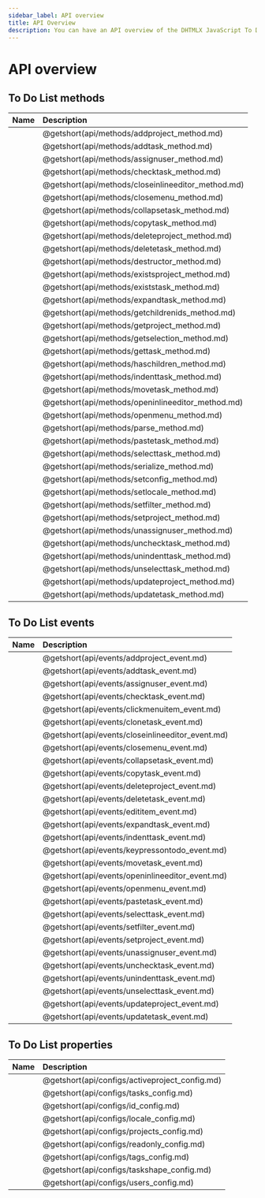 ```yaml
---
sidebar_label: API overview
title: API Overview
description: You can have an API overview of the DHTMLX JavaScript To Do List library. Browse developer guides and API reference, try out code examples and live demos, and download a free 30-day evaluation version of DHTMLX To Do List.
---
```


# API overview

## To Do List methods

| Name                                        | Description                                        |
| :------------------------------------------ | :------------------------------------------------- |
| [](api/methods/addproject_method.md)        | @getshort(api/methods/addproject_method.md)        |
| [](api/methods/addtask_method.md)           | @getshort(api/methods/addtask_method.md)           |
| [](api/methods/assignuser_method.md)        | @getshort(api/methods/assignuser_method.md)        |
| [](api/methods/checktask_method.md)         | @getshort(api/methods/checktask_method.md)         |
| [](api/methods/closeinlineeditor_method.md) | @getshort(api/methods/closeinlineeditor_method.md) |
| [](api/methods/closemenu_method.md)         | @getshort(api/methods/closemenu_method.md)         |
| [](api/methods/collapsetask_method.md)      | @getshort(api/methods/collapsetask_method.md)      |
| [](api/methods/copytask_method.md)          | @getshort(api/methods/copytask_method.md)          |
| [](api/methods/deleteproject_method.md)     | @getshort(api/methods/deleteproject_method.md)     |
| [](api/methods/deletetask_method.md)        | @getshort(api/methods/deletetask_method.md)        |
| [](api/methods/destructor_method.md)        | @getshort(api/methods/destructor_method.md)        |
| [](api/methods/existsproject_method.md)     | @getshort(api/methods/existsproject_method.md)     |
| [](api/methods/existstask_method.md)        | @getshort(api/methods/existstask_method.md)        |
| [](api/methods/expandtask_method.md)        | @getshort(api/methods/expandtask_method.md)        |
| [](api/methods/getchildrenids_method.md)    | @getshort(api/methods/getchildrenids_method.md)    |
| [](api/methods/getproject_method.md)        | @getshort(api/methods/getproject_method.md)        |
| [](api/methods/getselection_method.md)      | @getshort(api/methods/getselection_method.md)      |
| [](api/methods/gettask_method.md)           | @getshort(api/methods/gettask_method.md)           |
| [](api/methods/haschildren_method.md)       | @getshort(api/methods/haschildren_method.md)       |
| [](api/methods/indenttask_method.md)        | @getshort(api/methods/indenttask_method.md)        |
| [](api/methods/movetask_method.md)          | @getshort(api/methods/movetask_method.md)          |
| [](api/methods/openinlineeditor_method.md)  | @getshort(api/methods/openinlineeditor_method.md)  |
| [](api/methods/openmenu_method.md)          | @getshort(api/methods/openmenu_method.md)          |
| [](api/methods/parse_method.md)             | @getshort(api/methods/parse_method.md)             |
| [](api/methods/pastetask_method.md)         | @getshort(api/methods/pastetask_method.md)         |
| [](api/methods/selecttask_method.md)        | @getshort(api/methods/selecttask_method.md)        |
| [](api/methods/serialize_method.md)         | @getshort(api/methods/serialize_method.md)         |
| [](api/methods/setconfig_method.md)         | @getshort(api/methods/setconfig_method.md)         |
| [](api/methods/setlocale_method.md)         | @getshort(api/methods/setlocale_method.md)         |
| [](api/methods/setfilter_method.md)         | @getshort(api/methods/setfilter_method.md)         |
| [](api/methods/setproject_method.md)        | @getshort(api/methods/setproject_method.md)        |
| [](api/methods/unassignuser_method.md)      | @getshort(api/methods/unassignuser_method.md)      |
| [](api/methods/unchecktask_method.md)       | @getshort(api/methods/unchecktask_method.md)       |
| [](api/methods/unindenttask_method.md)      | @getshort(api/methods/unindenttask_method.md)      |
| [](api/methods/unselecttask_method.md)      | @getshort(api/methods/unselecttask_method.md)      |
| [](api/methods/updateproject_method.md)     | @getshort(api/methods/updateproject_method.md)     |
| [](api/methods/updatetask_method.md)        | @getshort(api/methods/updatetask_method.md)        |

## To Do List events

| Name                                      | Description                                      |
| :---------------------------------------- | :----------------------------------------------- |
| [](api/events/addproject_event.md)        | @getshort(api/events/addproject_event.md)        |
| [](api/events/addtask_event.md)           | @getshort(api/events/addtask_event.md)           |
| [](api/events/assignuser_event.md)        | @getshort(api/events/assignuser_event.md)        |
| [](api/events/checktask_event.md)         | @getshort(api/events/checktask_event.md)         |
| [](api/events/clickmenuitem_event.md)     | @getshort(api/events/clickmenuitem_event.md)     |
| [](api/events/clonetask_event.md)         | @getshort(api/events/clonetask_event.md)         |
| [](api/events/closeinlineeditor_event.md) | @getshort(api/events/closeinlineeditor_event.md) |
| [](api/events/closemenu_event.md)         | @getshort(api/events/closemenu_event.md)         |
| [](api/events/collapsetask_event.md)      | @getshort(api/events/collapsetask_event.md)      |
| [](api/events/copytask_event.md)          | @getshort(api/events/copytask_event.md)          |
| [](api/events/deleteproject_event.md)     | @getshort(api/events/deleteproject_event.md)     |
| [](api/events/deletetask_event.md)        | @getshort(api/events/deletetask_event.md)        |
| [](api/events/edititem_event.md)          | @getshort(api/events/edititem_event.md)          |
| [](api/events/expandtask_event.md)        | @getshort(api/events/expandtask_event.md)        |
| [](api/events/indenttask_event.md)        | @getshort(api/events/indenttask_event.md)        |
| [](api/events/keypressontodo_event.md)    | @getshort(api/events/keypressontodo_event.md)    |
| [](api/events/movetask_event.md)          | @getshort(api/events/movetask_event.md)          |
| [](api/events/openinlineeditor_event.md)  | @getshort(api/events/openinlineeditor_event.md)  |
| [](api/events/openmenu_event.md)          | @getshort(api/events/openmenu_event.md)          |
| [](api/events/pastetask_event.md)         | @getshort(api/events/pastetask_event.md)         |
| [](api/events/selecttask_event.md)        | @getshort(api/events/selecttask_event.md)        |
| [](api/events/setfilter_event.md)         | @getshort(api/events/setfilter_event.md)         |
| [](api/events/setproject_event.md)        | @getshort(api/events/setproject_event.md)        |
| [](api/events/unassignuser_event.md)      | @getshort(api/events/unassignuser_event.md)      |
| [](api/events/unchecktask_event.md)       | @getshort(api/events/unchecktask_event.md)       |
| [](api/events/unindenttask_event.md)      | @getshort(api/events/unindenttask_event.md)      |
| [](api/events/unselecttask_event.md)      | @getshort(api/events/unselecttask_event.md)      |
| [](api/events/updateproject_event.md)     | @getshort(api/events/updateproject_event.md)     |
| [](api/events/updatetask_event.md)        | @getshort(api/events/updatetask_event.md)        |


## To Do List properties

| Name                                    | Description                                    |
| :-------------------------------------- | :--------------------------------------------- |
| [](api/configs/activeproject_config.md) | @getshort(api/configs/activeproject_config.md) |
| [](api/configs/tasks_config.md)          | @getshort(api/configs/tasks_config.md)          |
| [](api/configs/id_config.md)            | @getshort(api/configs/id_config.md)            |
| [](api/configs/locale_config.md)        | @getshort(api/configs/locale_config.md)        |
| [](api/configs/projects_config.md)      | @getshort(api/configs/projects_config.md)      |
| [](api/configs/readonly_config.md)      | @getshort(api/configs/readonly_config.md)      |
| [](api/configs/tags_config.md)          | @getshort(api/configs/tags_config.md)          |
| [](api/configs/taskshape_config.md)     | @getshort(api/configs/taskshape_config.md)     |
| [](api/configs/users_config.md)         | @getshort(api/configs/users_config.md)         |
